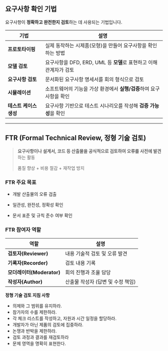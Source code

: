 
## 요구사항 확인 기법 

요구사항이 **정확하고 완전한지 검토**하는 데 사용되는 기법입니다.

|기법|설명|
|---|---|
|**프로토타이핑**|실제 동작하는 시제품(모형)을 만들어 요구사항을 확인하는 방법|
|**모델 검토**|요구사항을 DFD, ERD, UML 등 **모델**로 표현하고 이해관계자가 검토|
|**요구사항 검토**|문서화된 요구사항 명세서를 회의 형식으로 검토|
|**시뮬레이션**|소프트웨어의 기능을 가상 환경에서 **실행/검증**하여 요구사항을 확인|
|**테스트 케이스 생성**|요구사항 기반으로 테스트 시나리오를 작성해 **검증 가능성**을 확인|

---

##  FTR (Formal Technical Review, 정형 기술 검토)

> **요구사항이나 설계서, 코드 등 산출물을 공식적으로 검토하여 오류를 사전에 발견**하는 활동
> 
> 품질 향상 + 비용 절감 + 재작업 방지

### FTR 주요 목표

- 개발 산출물의 오류 검출
    
- 일관성, 완전성, 정확성 확인
    
- 문서 표준 및 규칙 준수 여부 확인
    

### FTR 참여자 역할

|역할|설명|
|---|---|
|**검토자(Reviewer)**|내용 기술적 검토 및 오류 발견|
|**기록자(Recorder)**|검토 내용 기록|
|**모더레이터(Moderator)**|회의 진행과 조율 담당|
|**작성자(Author)**|산출물 작성자 (답변 및 수정 책임)|
**정형 기술 검토 지침 사항**
- 의제와 그 범위를 유지하라.
- 참가자의 수를 제한하라.
- 각 체크 리스트를 작성하고, 자원과 시간 일정을 할당하라.
- 개발자가 아닌 제품의 검토에 집중하라.
- 논쟁과 반박을 제한하라.
- 검토 과정과 결과를 재검토하라
- 문제 영역을 명확히 표현한다.